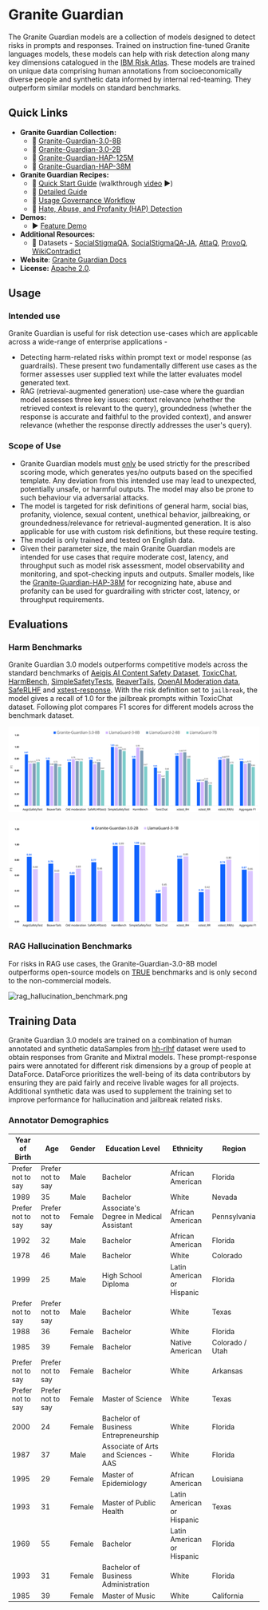 # Granite Guardian

The Granite Guardian models are a collection of models designed to detect risks in prompts and responses.
Trained on instruction fine-tuned Granite languages models, these models can help with risk detection along many key dimensions catalogued in the [IBM Risk Atlas](https://www.ibm.com/docs/en/watsonx/saas?topic=ai-risk-atlas).
These models are trained on unique data comprising human annotations from socioeconomically diverse people and synthetic data informed by internal red-teaming. 
They outperform similar models on standard benchmarks.


## Quick Links

- **Granite Guardian Collection:**
  - 🤗 [Granite-Guardian-3.0-8B](https://huggingface.co/ibm-granite/granite-guardian-3.0-8b)
  - 🤗 [Granite-Guardian-3.0-2B](https://huggingface.co/ibm-granite/granite-guardian-3.0-2b)
  - 🤗 [Granite-Guardian-HAP-125M](https://huggingface.co/ibm-granite/granite-guardian-hap-125m)
  - 🤗 [Granite-Guardian-HAP-38M](https://huggingface.co/ibm-granite/granite-guardian-hap-38m)
- **Granite Guardian Recipes:**
  - 📕 [Quick Start Guide](https://github.com/ibm-granite-community/granite-snack-cookbook/blob/main/recipes/Granite_Guardian/Granite_Guardian_Quick_Start.ipynb) (walkthrough [video](https://ibm.ent.box.com/v/granite-guardian-quick-start) :arrow_forward:)
  - 📕 [Detailed Guide](https://github.com/ibm-granite-community/granite-snack-cookbook/blob/main/recipes/Granite_Guardian/Granite_Guardian_Detailed_Guide.ipynb)
  - 📕 [Usage Governance Workflow](https://github.com/ibm-granite-community/granite-snack-cookbook/blob/main/recipes/Granite_Guardian/Granite_Guardian_Usage_Governance_Workflow.ipynb)
  - 📕 [Hate, Abuse, and Profanity (HAP) Detection](https://github.com/ibm-granite-community/granite-snack-cookbook/blob/main/recipes/Granite_Guardian/HAP.ipynb)
- **Demos:** 
  - ▶️ [Feature Demo](https://ibm.box.com/v/granite-guardian-demo) 
- **Additional Resources:**
  - 🤗 Datasets - [SocialStigmaQA](https://huggingface.co/datasets/ibm/SocialStigmaQA), [SocialStigmaQA-JA](https://huggingface.co/datasets/ibm/SocialStigmaQA-JA), [AttaQ](https://huggingface.co/datasets/ibm/AttaQ), [ProvoQ](https://huggingface.co/datasets/ibm/ProvoQ), [WikiContradict](https://huggingface.co/datasets/ibm/Wikipedia_contradict_benchmark)
- **Website**: [Granite Guardian Docs](https://www.ibm.com/granite/docs/models/guardian/)
- **License:** [Apache 2.0](https://www.apache.org/licenses/LICENSE-2.0).


## Usage
### Intended use

Granite Guardian is useful for risk detection use-cases which are applicable across a wide-range of enterprise applications -  
- Detecting harm-related risks within prompt text or model response (as guardrails). These present two fundamentally different use cases as the former assesses user supplied text while the latter evaluates model generated text.
- RAG (retrieval-augmented generation) use-case where the guardian model assesses three key issues: context relevance (whether the retrieved context is relevant to the query), groundedness (whether the response is accurate and faithful to the provided context), and answer relevance (whether the response directly addresses the user's query).
 
### Scope of Use

- Granite Guardian models must <ins>only</ins> be used strictly for the prescribed scoring mode, which generates yes/no outputs based on the specified template. Any deviation from this intended use may lead to unexpected, potentially unsafe, or harmful outputs. The model may also be prone to such behaviour via adversarial attacks. 
- The model is targeted for risk definitions of general harm, social bias, profanity, violence, sexual content, unethical behavior, jailbreaking, or groundedness/relevance for retrieval-augmented generation. 
It is also applicable for use with custom risk definitions, but these require testing.
- The model is only trained and tested on English data.
- Given their parameter size, the main Granite Guardian models are intended for use cases that require moderate cost, latency, and throughput such as model risk assessment, model observability and monitoring, and spot-checking inputs and outputs.
Smaller models, like the [Granite-Guardian-HAP-38M](https://huggingface.co/ibm-granite/granite-guardian-hap-38m) for recognizing hate, abuse and profanity can be used for guardrailing with stricter cost, latency, or throughput requirements.

## Evaluations

### Harm Benchmarks
Granite Guardian 3.0 models outperforms competitive models across the standard benchmarks of [Aeigis AI Content Safety Dataset](https://huggingface.co/datasets/nvidia/Aegis-AI-Content-Safety-Dataset-1.0), [ToxicChat](https://huggingface.co/datasets/lmsys/toxic-chat), [HarmBench](https://github.com/centerforaisafety/HarmBench/tree/main), [SimpleSafetyTests](https://huggingface.co/datasets/Bertievidgen/SimpleSafetyTests), [BeaverTails](https://huggingface.co/datasets/PKU-Alignment/BeaverTails), [OpenAI Moderation data](https://github.com/openai/moderation-api-release/tree/main), [SafeRLHF](https://huggingface.co/datasets/PKU-Alignment/PKU-SafeRLHF) and [xstest-response](https://huggingface.co/datasets/allenai/xstest-response). With the risk definition set to `jailbreak`, the model gives a recall of 1.0 for the jailbreak prompts within ToxicChat dataset.
Following plot compares F1 scores for different models across the benchmark dataset.

![harm_benchmark_8b.png](figures/harm_benchmark_8b.svg)

![harm_benchmark_2B.png](figures/harm_benchmark_2b.svg)
 
### RAG Hallucination Benchmarks 
For risks in RAG use cases, the Granite-Guardian-3.0-8B model outperforms open-source models on [TRUE](https://github.com/google-research/true) benchmarks and is only second to the non-commercial models.

![rag_hallucination_benchmark.png](figures/rag_hallucination_benchmark.svg)


## Training Data
Granite Guardian 3.0 models are trained on a combination of human annotated and synthetic dataSamples from [hh-rlhf](https://huggingface.co/datasets/Anthropic/hh-rlhf) dataset were used to obtain responses from Granite and Mixtral models.
These prompt-response pairs were annotated for different risk dimensions by a group of people at DataForce.
DataForce prioritizes the well-being of its data contributors by ensuring they are paid fairly and receive livable wages for all projects.
Additional synthetic data was used to supplement the training set to improve performance for hallucination and jailbreak related risks.

### Annotator Demographics

| Year of Birth      | Age               | Gender | Education Level                                 | Ethnicity                     | Region          |
|--------------------|-------------------|--------|-------------------------------------------------|-------------------------------|-----------------|
| Prefer not to say   | Prefer not to say | Male   | Bachelor                                        | African American               | Florida         |
| 1989               | 35                | Male   | Bachelor                                        | White                         | Nevada          |
| Prefer not to say   | Prefer not to say | Female | Associate's Degree in Medical Assistant         | African American               | Pennsylvania    |
| 1992               | 32                | Male   | Bachelor                                        | African American               | Florida         |
| 1978               | 46                | Male   | Bachelor                                        | White                         | Colorado        |
| 1999               | 25                | Male   | High School Diploma                             | Latin American or Hispanic     | Florida         |
| Prefer not to say   | Prefer not to say | Male   | Bachelor                                        | White                         | Texas           |
| 1988               | 36                | Female | Bachelor                                        | White                         | Florida         |
| 1985               | 39                | Female | Bachelor                                        | Native American                | Colorado / Utah |
| Prefer not to say   | Prefer not to say | Female | Bachelor                                        | White                         | Arkansas        |
| Prefer not to say   | Prefer not to say | Female | Master of Science                               | White                         | Texas           |
| 2000               | 24                | Female | Bachelor of Business Entrepreneurship           | White                         | Florida         |
| 1987               | 37                | Male   | Associate of Arts and Sciences - AAS            | White                         | Florida         |
| 1995               | 29                | Female | Master of Epidemiology                          | African American               | Louisiana       |
| 1993               | 31                | Female | Master of Public Health                         | Latin American or Hispanic     | Texas           |
| 1969               | 55                | Female | Bachelor                                        | Latin American or Hispanic     | Florida         |
| 1993               | 31                | Female | Bachelor of Business Administration             | White                         | Florida         |
| 1985               | 39                | Female | Master of Music                                 | White                         | California      |
